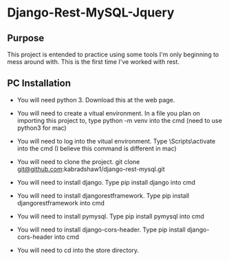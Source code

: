 # Django-Rest-MySQL-Jquery 

## Purpose
This project is entended to practice using some tools I'm only beginning to mess around with.  This is the first time I've worked with rest.  

## PC Installation
* You will need python 3.  Download this at the web page.

* You will need to create a vitual environment.  In a file you plan on importing this project to, type python -m venv <environment name> into the cmd (need to use python3 for mac)

* You will need to log into the vitual environment.  Type <environment name>\Scripts\activate into the cmd (I believe this command is different in mac)

* You will need to clone the project.  git clone git@github.com:kabradshaw1/django-rest-mysql.git

* You will need to install django.  Type pip install django into cmd

* You will need to install djangorestframework.  Type pip install djangorestframework into cmd

* You will need to install pymysql.  Type pip install pymysql into cmd

* You will need to install django-cors-header.  Type pip install django-cors-header into cmd

* You will need to cd into the store directory. 
